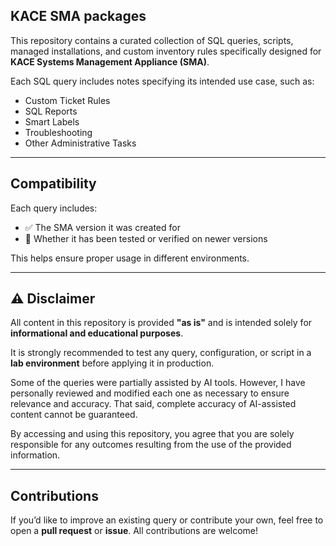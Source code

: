 ## KACE SMA packages

This repository contains a curated collection of SQL queries, scripts, managed installations, and custom inventory rules specifically designed for **KACE Systems Management Appliance (SMA)**.

Each SQL query includes notes specifying its intended use case, such as:

- Custom Ticket Rules  
- SQL Reports  
- Smart Labels  
- Troubleshooting  
- Other Administrative Tasks  

---

## Compatibility

Each query includes:

- ✅ The SMA version it was created for  
- 🔄 Whether it has been tested or verified on newer versions  

This helps ensure proper usage in different environments.

---

## ⚠️ Disclaimer

All content in this repository is provided **"as is"** and is intended solely for **informational and educational purposes**.

It is strongly recommended to test any query, configuration, or script in a **lab environment** before applying it in production.

Some of the queries were partially assisted by AI tools. However, I have personally reviewed and modified each one as necessary to ensure relevance and accuracy. That said, complete accuracy of AI-assisted content cannot be guaranteed.

By accessing and using this repository, you agree that you are solely responsible for any outcomes resulting from the use of the provided information.

---

## Contributions

If you’d like to improve an existing query or contribute your own, feel free to open a **pull request** or **issue**. All contributions are welcome!
